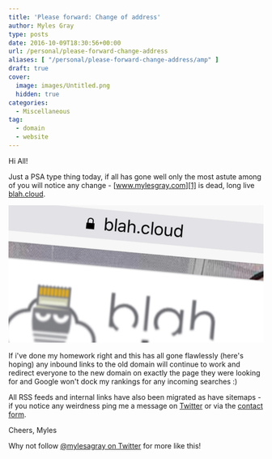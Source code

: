 ```yaml
---
title: 'Please forward: Change of address'
author: Myles Gray
type: posts
date: 2016-10-09T18:30:56+00:00
url: /personal/please-forward-change-address
aliases: [ "/personal/please-forward-change-address/amp" ]
draft: true
cover:
  image: images/Untitled.png
  hidden: true
categories:
  - Miscellaneous
tag:
  - domain
  - website
---
```


Hi All!

Just a PSA type thing today, if all has gone well only the most astute among of you will notice any change - [www.mylesgray.com][1] is dead, long live [blah.cloud][2].

![New Site URL][3]

If i've done my homework right and this has all gone flawlessly (here's hoping) any inbound links to the old domain will continue to work and redirect everyone to the new domain on exactly the page they were looking for and Google won't dock my rankings for any incoming searches :)

All RSS feeds and internal links have also been migrated as have sitemaps - if you notice any weirdness ping me a message on [Twitter][4] or via the [contact form][5].

Cheers, Myles

Why not follow [@mylesagray on Twitter][6] for more like this!

 [1]: https://www.mylesgray.com
 [2]: https://blah.cloud
 [3]: images/Untitled.png
 [4]: http://twitter.com/mylesagray
 [5]: /contact
 [6]: https://twitter.com/mylesagray
